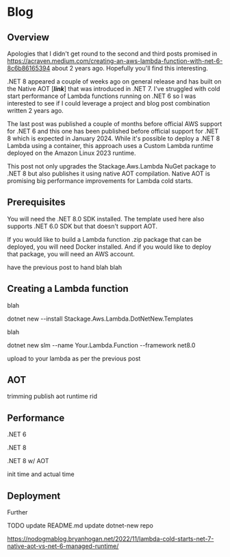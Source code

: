 # Blog

## Overview

Apologies that I didn't get round to the second and third posts promised in https://acraven.medium.com/creating-an-aws-lambda-function-with-net-6-8c6b86165394 about 2 years ago. Hopefully you'll find this interesting.

.NET 8 appeared a couple of weeks ago on general release and has built on the Native AOT [***link***] that was introduced in .NET 7. I've struggled with cold start performance of Lambda functions running on .NET 6 so I was interested to see if I could leverage a project and blog post combination written 2 years ago.

The last post was published a couple of months before official AWS support for .NET 6 and this one has been published before official support for .NET 8 which is expected in January 2024. While it's possible to deploy a .NET 8 Lambda using a container, this approach uses a Custom Lambda runtime deployed on the Amazon Linux 2023 runtime.

This post not only upgrades the Stackage.Aws.Lambda NuGet package to .NET 8 but also publishes it using native AOT compilation. Native AOT is promising big performance improvements for Lambda cold starts.

## Prerequisites

You will need the .NET 8.0 SDK installed. The template used here also supports .NET 6.0 SDK but that doesn't support AOT.

If you would like to build a Lambda function .zip package that can be deployed, you will need Docker installed. And if you would like to deploy that package, you will need an AWS account.

have the previous post to hand blah blah

## Creating a Lambda function

blah

dotnet new --install Stackage.Aws.Lambda.DotNetNew.Templates

blah

dotnet new slm --name Your.Lambda.Function --framework net8.0

upload to your lambda as per the previous post

## AOT

trimming
publish aot
runtime rid

## Performance

.NET 6

.NET 8

.NET 8 w/ AOT

init time and actual time

## Deployment

Further



TODO
update README.md
update dotnet-new repo

https://nodogmablog.bryanhogan.net/2022/11/lambda-cold-starts-net-7-native-aot-vs-net-6-managed-runtime/
